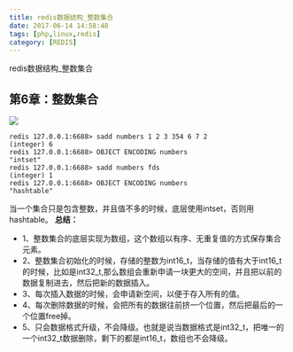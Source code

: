 ```yaml
---
title: redis数据结构_整数集合
date: 2017-06-14 14:58:48
tags: [php,linux,redis]
category: [REDIS]
---
```

redis数据结构_整数集合
<!--more-->
## 第6章：整数集合
![](http://1e-gallery.redisbook.com/_images/graphviz-acf7fe010d7b09c5d2500c72eb555863e67ad74f.png)
```
redis 127.0.0.1:6688> sadd numbers 1 2 3 354 6 7 2
(integer) 6
redis 127.0.0.1:6688> OBJECT ENCODING numbers
"intset"
redis 127.0.0.1:6688> sadd numbers fds
(integer) 1
redis 127.0.0.1:6688> OBJECT ENCODING numbers
"hashtable"
```
当一个集合只是包含整数，并且值不多的时候，底层使用intset，否则用hashtable。
**总结：**
- 1、整数集合的底层实现为数组，这个数组以有序、无重复值的方式保存集合元素。
- 2、整数集合初始化的时候，存储的整数为int16_t，当存储的值有大于int16_t的时候，比如是int32_t,那么数组会重新申请一块更大的空间，并且把以前的数据复制进去，然后把新的数据插入。
- 3、每次插入数据的时候，会申请新空间，以便于存入所有的值。
- 4、每次删除数据的时候，会把所有的数据往前挤一个位置，然后把最后的一个位置free掉。
- 5、只会数据格式升级，不会降级。也就是说当数据格式是int32_t，把唯一的一个int32_t数据删除，剩下的都是int16_t，数组也不会降级。